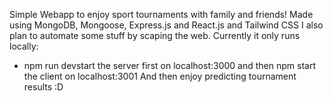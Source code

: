 Simple Webapp to enjoy sport tournaments with family and friends!
Made using MongoDB, Mongoose, Express.js and React.js and Tailwind CSS
I also plan to automate some stuff by scaping the web. 
Currently it only runs locally:
-  npm run devstart the server first on localhost:3000 and then npm start the client on localhost:3001
And then enjoy predicting tournament results :D
